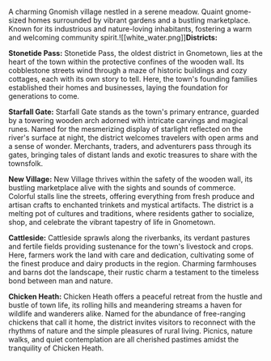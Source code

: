 A charming Gnomish village nestled in a serene meadow. Quaint gnome-sized homes surrounded by vibrant gardens and a bustling marketplace. Known for its industrious and nature-loving inhabitants, fostering a warm and welcoming community spirit.![[white_water.png]]**Districts:**

**Stonetide Pass:** Stonetide Pass, the oldest district in Gnometown, lies at the heart of the town within the protective confines of the wooden wall. Its cobblestone streets wind through a maze of historic buildings and cozy cottages, each with its own story to tell. Here, the town's founding families established their homes and businesses, laying the foundation for generations to come.

**Starfall Gate:** Starfall Gate stands as the town's primary entrance, guarded by a towering wooden arch adorned with intricate carvings and magical runes. Named for the mesmerizing display of starlight reflected on the river's surface at night, the district welcomes travelers with open arms and a sense of wonder. Merchants, traders, and adventurers pass through its gates, bringing tales of distant lands and exotic treasures to share with the townsfolk.

**New Village:** New Village thrives within the safety of the wooden wall, its bustling marketplace alive with the sights and sounds of commerce. Colorful stalls line the streets, offering everything from fresh produce and artisan crafts to enchanted trinkets and mystical artifacts. The district is a melting pot of cultures and traditions, where residents gather to socialize, shop, and celebrate the vibrant tapestry of life in Gnometown.

**Cattleside:** Cattleside sprawls along the riverbanks, its verdant pastures and fertile fields providing sustenance for the town's livestock and crops. Here, farmers work the land with care and dedication, cultivating some of the finest produce and dairy products in the region. Charming farmhouses and barns dot the landscape, their rustic charm a testament to the timeless bond between man and nature.

**Chicken Heath:** Chicken Heath offers a peaceful retreat from the hustle and bustle of town life, its rolling hills and meandering streams a haven for wildlife and wanderers alike. Named for the abundance of free-ranging chickens that call it home, the district invites visitors to reconnect with the rhythms of nature and the simple pleasures of rural living. Picnics, nature walks, and quiet contemplation are all cherished pastimes amidst the tranquility of Chicken Heath.
